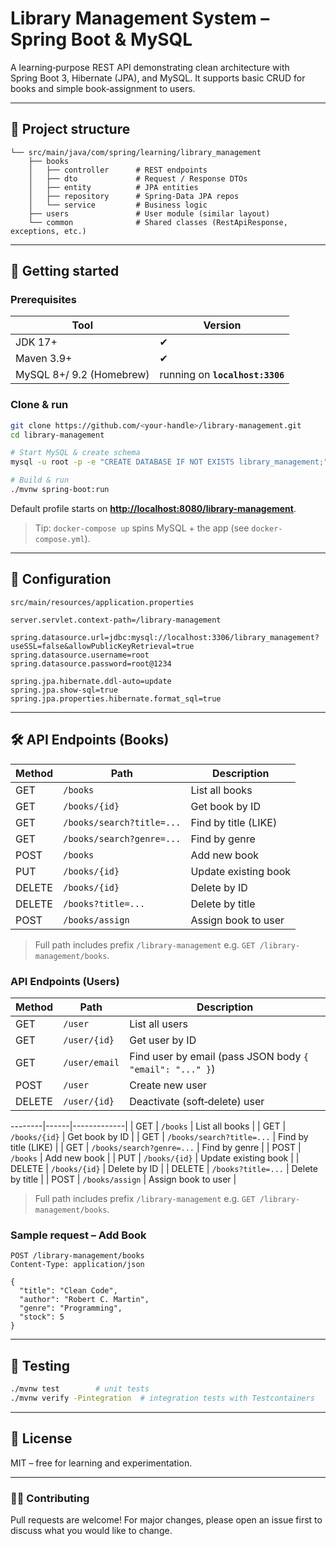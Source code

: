 # Library Management System – Spring Boot & MySQL

A learning‑purpose REST API demonstrating clean architecture with Spring Boot 3, Hibernate (JPA), and MySQL. It supports basic CRUD for books and simple book‑assignment to users.

---

## 📂 Project structure

```
└── src/main/java/com/spring/learning/library_management
    ├── books
    │   ├── controller      # REST endpoints
    │   ├── dto             # Request / Response DTOs
    │   ├── entity          # JPA entities
    │   ├── repository      # Spring‑Data JPA repos
    │   └── service         # Business logic
    ├── users               # User module (similar layout)
    └── common              # Shared classes (RestApiResponse, exceptions, etc.)
```

---

## 🚀 Getting started

### Prerequisites

| Tool                     | Version                         |
| ------------------------ | ------------------------------- |
| JDK 17+                  | ✔                               |
| Maven 3.9+               | ✔                               |
| MySQL 8+/ 9.2 (Homebrew) | running on **`localhost:3306`** |

### Clone & run

```bash
git clone https://github.com/<your-handle>/library-management.git
cd library-management

# Start MySQL & create schema
mysql -u root -p -e "CREATE DATABASE IF NOT EXISTS library_management;"

# Build & run
./mvnw spring-boot:run
```

Default profile starts on **[http://localhost:8080/library-management](http://localhost:8080/library-management)**.

> Tip: `docker-compose up` spins MySQL + the app (see `docker-compose.yml`).

---

## 🔑 Configuration

`src/main/resources/application.properties`

```properties
server.servlet.context-path=/library-management

spring.datasource.url=jdbc:mysql://localhost:3306/library_management?useSSL=false&allowPublicKeyRetrieval=true
spring.datasource.username=root
spring.datasource.password=root@1234

spring.jpa.hibernate.ddl-auto=update
spring.jpa.show-sql=true
spring.jpa.properties.hibernate.format_sql=true
```

---

## 🛠️ API Endpoints (Books)

| Method | Path                      | Description          |
| ------ | ------------------------- | -------------------- |
| GET    | `/books`                  | List all books       |
| GET    | `/books/{id}`             | Get book by ID       |
| GET    | `/books/search?title=...` | Find by title (LIKE) |
| GET    | `/books/search?genre=...` | Find by genre        |
| POST   | `/books`                  | Add new book         |
| PUT    | `/books/{id}`             | Update existing book |
| DELETE | `/books/{id}`             | Delete by ID         |
| DELETE | `/books?title=...`        | Delete by title      |
| POST   | `/books/assign`           | Assign book to user  |

> Full path includes prefix `/library-management` e.g. `GET /library-management/books`.

### API Endpoints (Users)

| Method | Path          | Description                                              |
| ------ | ------------- | -------------------------------------------------------- |
| GET    | `/user`       | List all users                                           |
| GET    | `/user/{id}`  | Get user by ID                                           |
| GET    | `/user/email` | Find user by email (pass JSON body `{ "email": "..." }`) |
| POST   | `/user`       | Create new user                                          |
| DELETE | `/user/{id}`  | Deactivate (soft‑delete) user                            |

\--------|------|-------------|
\| GET    | `/books` | List all books |
\| GET    | `/books/{id}` | Get book by ID |
\| GET    | `/books/search?title=...` | Find by title (LIKE) |
\| GET    | `/books/search?genre=...` | Find by genre |
\| POST   | `/books` | Add new book |
\| PUT    | `/books/{id}` | Update existing book |
\| DELETE | `/books/{id}` | Delete by ID |
\| DELETE | `/books?title=...` | Delete by title |
\| POST   | `/books/assign` | Assign book to user |

> Full path includes prefix `/library-management` e.g. `GET /library-management/books`.

### Sample request – Add Book

```http
POST /library-management/books
Content-Type: application/json

{
  "title": "Clean Code",
  "author": "Robert C. Martin",
  "genre": "Programming",
  "stock": 5
}
```

---

## 🧪 Testing

```bash
./mvnw test        # unit tests
./mvnw verify -Pintegration  # integration tests with Testcontainers
```

---

## 📜 License

MIT – free for learning and experimentation.

---

### 🙋‍♂️ Contributing

Pull requests are welcome! For major changes, please open an issue first to discuss what you would like to change.
